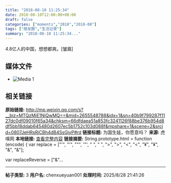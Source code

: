 ```yaml
---
title: "2018-08-10 11:25:34"
date: 2018-08-10T12:00:00+08:00
draft: false
categories: ["moments","2018","2018-08"]
tags: ["朋友圈","生活记录"]
summary: "2018-08-10 11:25:34..."
---
```


4.8亿人的中国，想想都爽。[皱眉]

## 媒体文件

- ![Media 1](/Moments/photos/2018-08-10/201808101125340.jpg)

## 相关链接

**原始链接:** http://mp.weixin.qq.com/s?__biz=MTQzMjE1NjQwMQ==&mid=2655548788&idx=1&sn=40b9f799287f1127dc0df09010f65a34&chksm=66dfdaea51a853fc3241126f88be376b954d8df5bb18ddab645480d2607ec5b1752c103d088f&mpshare=1&scene=2&srcid=0807JeHRsRjCBh4dB4SsGjyP#rd
**链接标题:** 为国生娃，你愿意吗？
**来源:** 虎嗅网
**本地链接:** [查看完整内容](/link_content/2018/08/2018-08-10-2/link_content/)
**链接摘要:** String.prototype.html = function (encode) {
  var replace = ["&#39;", "'", "&quot;", '"', "&nbsp;", " ", "&gt;", ">", "&lt;", "<", "&yen;", "¥", "&amp;", "&"];
 
 
 
 
 
  
  var replaceReverse = ["&"...

---

**帖子类型:** 3
**用户名:** chenxueyuan001
**处理时间:** 2025/8/28 21:41:26